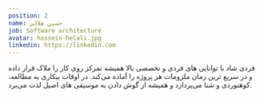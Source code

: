 ```yaml
---
position: 2
name: حسین هلالی
job: Software architecture
avatar: hossein-helali.jpg
linkedin: https://linkedin.com
---
```


فردی شاد با توانایی های فردی و تخصصی بالا
همیشه تمرکز روی کار را ملاک قرار داده و در سریع ترین زمان ملزومات هر پروژه را آماده می‌کند.
در اوقات بیکاری به مطالعه، کوهنوردی و شنا می‌پردازد و همیشه از گوش دادن به موسیقی های اصیل لذت می‌برد.